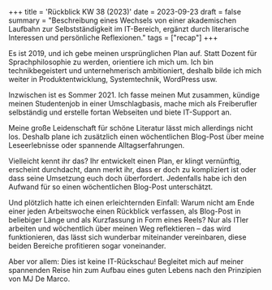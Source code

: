 +++
title = 'Rückblick KW 38 (2023)'
date = 2023-09-23
draft = false
summary = "Beschreibung eines Wechsels von einer akademischen Laufbahn zur Selbstständigkeit im IT-Bereich, ergänzt durch literarische Interessen und persönliche Reflexionen."
tags = ["recap"]
+++

Es ist 2019, und ich gebe meinen ursprünglichen Plan auf. Statt Dozent für Sprachphilosophie zu werden, orientiere ich mich um. Ich bin technikbegeistert und unternehmerisch ambitioniert, deshalb bilde ich mich weiter in Produktentwicklung, Systemtechnik, WordPress usw.

Inzwischen ist es Sommer 2021. Ich fasse meinen Mut zusammen, kündige meinen Studentenjob in einer Umschlagbasis, mache mich als Freiberufler selbständig und erstelle fortan Webseiten und biete IT-Support an.

Meine große Leidenschaft für schöne Literatur lässt mich allerdings nicht los. Deshalb plane ich zusätzlich einen wöchentlichen Blog-Post über meine Leseerlebnisse oder spannende Alltagserfahrungen.

Vielleicht kennt ihr das? Ihr entwickelt einen Plan, er klingt vernünftig, erscheint durchdacht, dann merkt ihr, dass er doch zu kompliziert ist oder dass seine Umsetzung euch doch überfordert. Jedenfalls habe ich den Aufwand für so einen wöchentlichen Blog-Post unterschätzt.

Und plötzlich hatte ich einen erleichternden Einfall: Warum nicht am Ende einer jeden Arbeitswoche einen Rückblick verfassen, als Blog-Post in beliebiger Länge und als Kurzfassung in Form eines Reels? Nur als ITler arbeiten und wöchentlich über meinen Weg reflektieren – das wird funktionieren, das lässt sich wunderbar miteinander vereinbaren, diese beiden Bereiche profitieren sogar voneinander.

Aber vor allem: Dies ist keine IT-Rückschau! Begleitet mich auf meiner spannenden Reise hin zum Aufbau eines guten Lebens nach den Prinzipien von MJ De Marco.